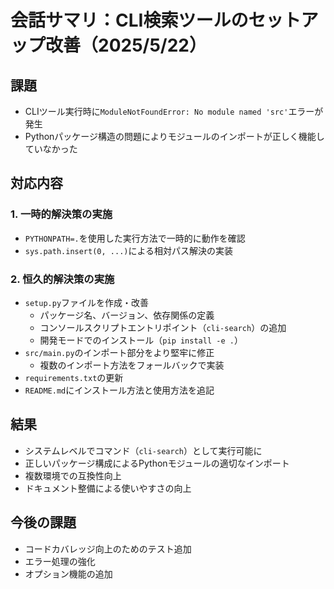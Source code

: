 # 会話サマリ：CLI検索ツールのセットアップ改善（2025/5/22）

## 課題
- CLIツール実行時に`ModuleNotFoundError: No module named 'src'`エラーが発生
- Pythonパッケージ構造の問題によりモジュールのインポートが正しく機能していなかった

## 対応内容
### 1. 一時的解決策の実施
- `PYTHONPATH=.`を使用した実行方法で一時的に動作を確認
- `sys.path.insert(0, ...)`による相対パス解決の実装

### 2. 恒久的解決策の実施
- `setup.py`ファイルを作成・改善
  - パッケージ名、バージョン、依存関係の定義
  - コンソールスクリプトエントリポイント（`cli-search`）の追加
  - 開発モードでのインストール（`pip install -e .`）
- `src/main.py`のインポート部分をより堅牢に修正
  - 複数のインポート方法をフォールバックで実装
- `requirements.txt`の更新
- `README.md`にインストール方法と使用方法を追記

## 結果
- システムレベルでコマンド（`cli-search`）として実行可能に
- 正しいパッケージ構成によるPythonモジュールの適切なインポート
- 複数環境での互換性向上
- ドキュメント整備による使いやすさの向上

## 今後の課題
- コードカバレッジ向上のためのテスト追加
- エラー処理の強化
- オプション機能の追加